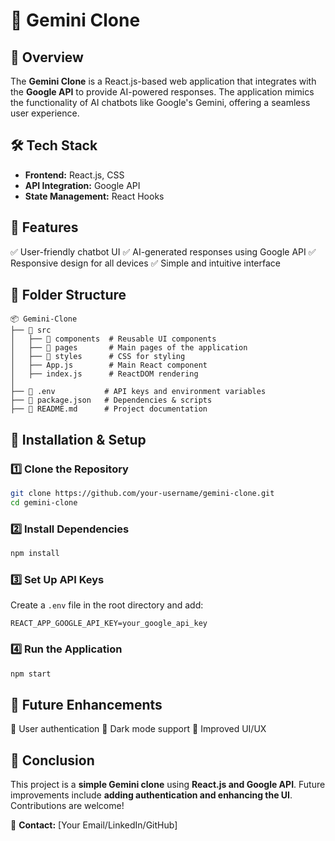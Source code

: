 # 🤖 Gemini Clone

## 📌 Overview
The **Gemini Clone** is a React.js-based web application that integrates with the **Google API** to provide AI-powered responses. The application mimics the functionality of AI chatbots like Google's Gemini, offering a seamless user experience.

## 🛠 Tech Stack
- **Frontend:** React.js, CSS
- **API Integration:** Google API
- **State Management:** React Hooks

## 🎯 Features
✅ User-friendly chatbot UI
✅ AI-generated responses using Google API
✅ Responsive design for all devices
✅ Simple and intuitive interface

## 📂 Folder Structure
```
📦 Gemini-Clone
├── 📂 src
│   ├── 📂 components  # Reusable UI components
│   ├── 📂 pages       # Main pages of the application
│   ├── 📂 styles      # CSS for styling
│   ├── App.js        # Main React component
│   ├── index.js      # ReactDOM rendering
│
├── 📄 .env           # API keys and environment variables
├── 📄 package.json   # Dependencies & scripts
├── 📄 README.md      # Project documentation
```

## 🚀 Installation & Setup

### 1️⃣ Clone the Repository
```sh
git clone https://github.com/your-username/gemini-clone.git
cd gemini-clone
```

### 2️⃣ Install Dependencies
```sh
npm install
```

### 3️⃣ Set Up API Keys
Create a `.env` file in the root directory and add:
```env
REACT_APP_GOOGLE_API_KEY=your_google_api_key
```

### 4️⃣ Run the Application
```sh
npm start
```

## 📝 Future Enhancements
🔹 User authentication
🔹 Dark mode support
🔹 Improved UI/UX

## 📌 Conclusion
This project is a **simple Gemini clone** using **React.js and Google API**. Future improvements include **adding authentication and enhancing the UI**. Contributions are welcome!

📧 **Contact:** [Your Email/LinkedIn/GitHub]

